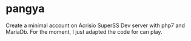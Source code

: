 # pangya
Create a minimal account on Acrisio SuperSS Dev server with php7 and MariaDb. For the moment, I just adapted the code for can play.
